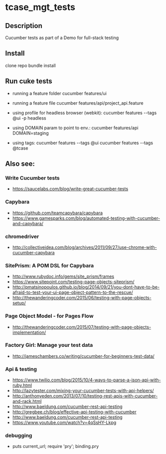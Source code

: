 # tcase_mgt_tests

## Description
Cucumber tests as part of a Demo for full-stack testing

## Install
clone repo
bundle install

## Run cuke tests
* running a feature folder
cucumber features/ui

* running a feature file
cucumber features/api/project_api.feature

* using profile for headless browser (webkit):
cucumber features --tags @ui -p headless

* using DOMAIN param to point to env.:
cucumber features/api DOMAIN=staging

* using tags:
cucumber features --tags @ui
cucumber features --tags @tcase

## Also see:

### Write Cucumber tests
* https://saucelabs.com/blog/write-great-cucumber-tests

### Capybara
* https://github.com/teamcapybara/capybara
* https://www.gamesparks.com/blog/automated-testing-with-cucumber-and-capybara/

### chromedriver
* http://collectiveidea.com/blog/archives/2011/09/27/use-chrome-with-cucumber-capybara

### SitePrism: A POM DSL for Capybara
* http://www.rubydoc.info/gems/site_prism/frames
* https://www.sitepoint.com/testing-page-objects-siteprism/
* http://pmatsinopoulos.github.io/blog/2014/09/21/you-dont-have-to-be-afraid-to-test-your-ui-page-object-pattern-to-the-rescue/
* http://thewanderingcoder.com/2015/06/testing-with-page-objects-setup/

### Page Object Model - for Pages Flow
* http://thewanderingcoder.com/2015/07/testing-with-page-objects-implementation/

### Factory Girl: Manage your test data
* http://jameschambers.co/writing/cucumber-for-beginners-test-data/


### Api & testing
* https://www.twilio.com/blog/2015/10/4-ways-to-parse-a-json-api-with-ruby.html
* http://lazytester.com/mixing-your-cucumber-tests-with-api-helpers/
* http://anthonyeden.com/2013/07/10/testing-rest-apis-with-cucumber-and-rack.html
* http://www.baeldung.com/cucumber-rest-api-testing
* http://gregbee.ch/blog/effective-api-testing-with-cucumber
* http://www.baeldung.com/cucumber-rest-api-testing
* https://www.youtube.com/watch?v=4qSsHY-Lkpg

### debugging
*  puts current_url; require 'pry'; binding.pry
